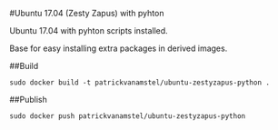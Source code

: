 #Ubuntu 17.04 (Zesty Zapus) with pyhton

Ubuntu 17.04 with pyhton scripts installed.

Base for easy installing extra packages in derived images.

##Build

```
sudo docker build -t patrickvanamstel/ubuntu-zestyzapus-python .
```

##Publish

```
sudo docker push patrickvanamstel/ubuntu-zestyzapus-python
```

